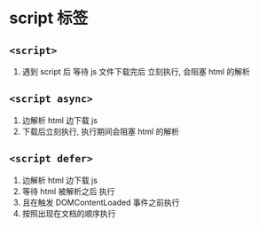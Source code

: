 # script 标签

## `<script>`

1. 遇到 script 后 等待 js 文件下载完后 立刻执行, 会阻塞 html 的解析

## `<script async>`

1. 边解析 html 边下载 js
2. 下载后立刻执行, 执行期间会阻塞 html 的解析

## `<script defer>`

1. 边解析 html 边下载 js
2. 等待 html 被解析之后 执行
3. 且在触发 DOMContentLoaded 事件之前执行
4. 按照出现在文档的顺序执行
